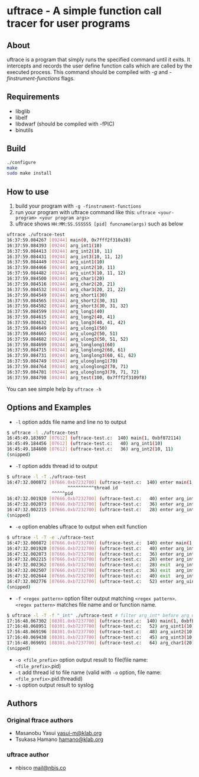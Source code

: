 # uftrace - A simple function call tracer for user programs

## About
uftrace is a program that simply runs the specified command until it
exits. It intercepts and records the user define function calls which are
called by the executed process. 
This command should be compiled with _-g_ and _-finstrument-functions_
flags.

## Requirements
- libglib
- libelf
- libdwarf (should be compiled with -fPIC)
- binutils

## Build
```sh
./configure 
make
sudo make install
```

## How to use
1. build your program with ``-g -finstrument-functions``
1. run your program with uftrace command like this: ``uftrace <your-program> <your program args>``
1. uftrace shows ``HH:MM:SS.SSSSSS [pid] funcname(args)`` such as below

```sh
uftrace ./uftrace-test
16:37:59.084267 [09244] main(0, 0x7fff2f310a38)
16:37:59.084393 [09244] arg_int1(10)
16:37:59.084413 [09244] arg_int2(10, 11)
16:37:59.084431 [09244] arg_int3(10, 11, 12)
16:37:59.084449 [09244] arg_uint1(10)
16:37:59.084466 [09244] arg_uint2(10, 11)
16:37:59.084482 [09244] arg_uint3(10, 11, 12)
16:37:59.084500 [09244] arg_char1(20)
16:37:59.084516 [09244] arg_char2(20, 21)
16:37:59.084532 [09244] arg_char3(20, 21, 22)
16:37:59.084549 [09244] arg_short1(30)
16:37:59.084565 [09244] arg_short2(30, 31)
16:37:59.084582 [09244] arg_short3(30, 31, 32)
16:37:59.084599 [09244] arg_long1(40)
16:37:59.084615 [09244] arg_long2(40, 41)
16:37:59.084632 [09244] arg_long3(40, 41, 42)
16:37:59.084649 [09244] arg_ulong1(50)
16:37:59.084665 [09244] arg_ulong2(50, 51)
16:37:59.084682 [09244] arg_ulong3(50, 51, 52)
16:37:59.084699 [09244] arg_longlong1(60)
16:37:59.084715 [09244] arg_longlong2(60, 61)
16:37:59.084731 [09244] arg_longlong3(60, 61, 62)
16:37:59.084749 [09244] arg_ulonglong1(70)
16:37:59.084764 [09244] arg_ulonglong2(70, 71)
16:37:59.084781 [09244] arg_ulonglong3(70, 71, 72)
16:37:59.084798 [09244] arg_test(100, 0x7fff2f3109f8)
```

You can see simple help by ``uftrace -h``

## Options and Examples
- ``-l`` option adds file name and line no to output

```sh
$ uftrace -l ./uftrace-test
16:45:49.183697 [07612] (uftrace-test.c:  140) main(1, 0xbf872114)
16:45:49.184456 [07612] (uftrace-test.c:   40) arg_int1(10)
16:45:49.184600 [07612] (uftrace-test.c:   36) arg_int2(10, 11)
(snipped)
```

- ``-T`` option adds thread id to output

```sh
$ uftrace -l -T ./uftrace-test
16:47:32.000872 [07666.0xb7232700] (uftrace-test.c:  140) enter main(1, 0xbfe35034)
                       ^^^^^^^^^^thread id
                 ^^^^^pid
16:47:32.001920 [07666.0xb7232700] (uftrace-test.c:   40) enter arg_int1(10)
16:47:32.002073 [07666.0xb7232700] (uftrace-test.c:   36) enter arg_int2(10, 11)
16:47:32.002215 [07666.0xb7232700] (uftrace-test.c:   28) enter arg_int3(10, 11, 12)
(snipped)
```

- ``-e`` option enables uftrace to output when exit function

```sh
$ uftrace -l -T -e ./uftrace-test
16:47:32.000872 [07666.0xb7232700] (uftrace-test.c:  140) enter main(1, 0xbfe35034)
16:47:32.001920 [07666.0xb7232700] (uftrace-test.c:   40) enter arg_int1(10)
16:47:32.002073 [07666.0xb7232700] (uftrace-test.c:   36) enter arg_int2(10, 11)
16:47:32.002215 [07666.0xb7232700] (uftrace-test.c:   28) enter arg_int3(10, 11, 12)
16:47:32.002362 [07666.0xb7232700] (uftrace-test.c:   28) exit  arg_int3(10, 11, 12)
16:47:32.002507 [07666.0xb7232700] (uftrace-test.c:   36) exit  arg_int2(10, 11)
16:47:32.002644 [07666.0xb7232700] (uftrace-test.c:   40) exit  arg_int1(10)
16:47:32.002776 [07666.0xb7232700] (uftrace-test.c:   52) enter arg_uint1(10)
(snipped)
```

- ``-f <regex pattern>`` option filter output matching ``<regex pattern>``. ``<regex pattern>`` matches file name and or function name.

```sh
$ uftrace -l -T -f "_int" ./uftrace-test # filter arg_int* before arg_uint*
17:16:48.067302 [08301.0xb7237700] (uftrace-test.c:  140) main(1, 0xbfb7dc44)
17:16:48.068951 [08301.0xb7237700] (uftrace-test.c:   52) arg_uint1(10)
17:16:48.069196 [08301.0xb7237700] (uftrace-test.c:   48) arg_uint2(10, 11)
17:16:48.069438 [08301.0xb7237700] (uftrace-test.c:   45) arg_uint3(10, 11, 12)
17:16:48.069691 [08301.0xb7237700] (uftrace-test.c:   64) arg_char1(20)
(snipped)
```
- ``-o <file_prefix>`` option output result to file(file name: ``<file_prefix>``.pid)
 - ``-t`` add thread id to file name (valid with ``-o`` option, file name: ``<file_prefix>``.pid.threadid)
- ``-s`` option output result to syslog



## Authors
### Original ftrace authors
- Masanobu Yasui <yasui-m@klab.org>
- Tsukasa Hamano <hamano@klab.org>

### uftrace author
- nbisco <mail@nbis.co>
